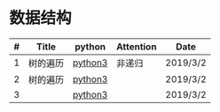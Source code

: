 # 数据结构

| # | Title | python | Attention | Date |
|---| ----- | -------- | ---------- | ---------- |
|1|树的遍历|[python3](./code/find.py)|非递归|2019/3/2
|2|树的遍历|[python3](./code/.py)||2019/3/2
|3||[python3](./code/.py)||2019/3/2
